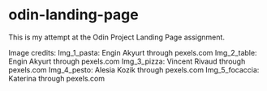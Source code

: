 # odin-landing-page
This is my attempt at the Odin Project Landing Page assignment.

Image credits:
Img_1_pasta: Engin Akyurt through pexels.com
Img_2_table: Engin Akyurt through pexels.com
Img_3_pizza: Vincent Rivaud through pexels.com
Img_4_pesto: Alesia Kozik through pexels.com
Img_5_focaccia: Katerina through pexels.com
